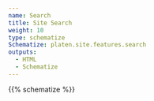 ```yaml
---
name: Search
title: Site Search
weight: 10
type: schematize
Schematize: platen.site.features.search
outputs:
  - HTML
  - Schematize
---
```


{{% schematize %}}
